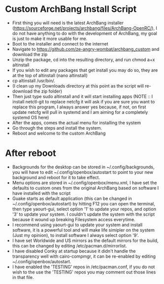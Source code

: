 # Custom ArchBang Install Script
* First thing you will need is the latest ArchBang installer (https://sourceforge.net/projects/archbang/files/ArchBang-OpenRC/), I do not have anything to do with the development of ArchBang, my goal is just to make it more usable for me.
* Boot to the installer and connect to the internet
* Navigate to https://github.com/ze-angry-wombat/archbang_custom and download the zip
* Unzip the package, cd into the resulting directory, and run chmod a+x altinstall
* If you wish to edit any packages that get install you may do so, they are at the top of altinstall (nano altinstall)
* cp altinstall /usr/bin/.
* (I clean up my Downloads directory at this point as the script will re-download the zip folder)
* Then just type sudo altinstall and it will start installing apps (NOTE :: I install netctl-git to replace netcfg it will ask if you are sure you want to replace this program, I always answer yes because, if not, on first update netcfg will pull in systemd and I am aiming for a completely systemd OS here)
* After the apps, comes the actual menu for installing the system
* Go through the steps and install the system.
* Reboot and welcome to the custom ArchBang

# After reboot
* Backgrounds for the desktop can be stored in ~/.config/backgrounds, you will have to edit ~/.config/openbox/autostart to point to your new background and reboot for it to take effect.
* Menu options are stored in ~/.config/openbox/menu.xml, I have set the defaults to custom ones from the original ArchBang based on software I have installed with the script
* Guake starts as default application (this can be changed in ~/.config/openbox/autostart) by hitting F12 you can open the terminal, then type yaourt-gui, select option '1' to update your repos, and option '3' to update your system.  I couldn't update the system with the script because it wound up breaking Filesystem access everytime.
* I recommend using yaourt-gui to update your system and install software, it is a powerful tool and will make life simipler on the system (Just my opinion), to install software I always select option '9'.
* I have set Worldwide and US mirrors as the default mirrors for the build, this can be changed by editing /etc/pacman.d/mirrorlist.
* I have disabled Conky at startup because it didn't handle the transparency well with cairo-compmgr, it can be re-enabled by editing ~/.config/openbox/autostart.
* I have enabled the 'TESTING' repos in /etc/pacman.conf, if you do not wish to the use the 'TESTING' repos you may comment out those lines in that file.
